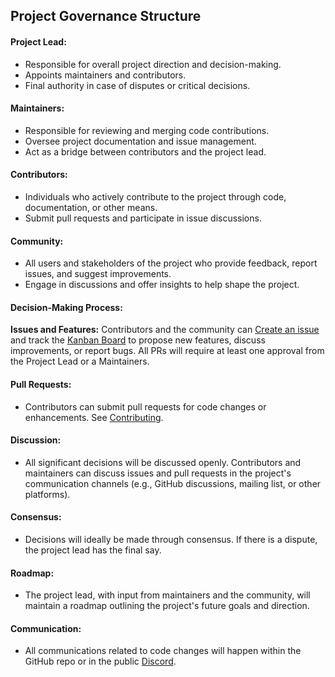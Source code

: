 ## Project Governance Structure

#### Project Lead:

- Responsible for overall project direction and decision-making.
- Appoints maintainers and contributors.
- Final authority in case of disputes or critical decisions.

#### Maintainers:

- Responsible for reviewing and merging code contributions.
- Oversee project documentation and issue management.
- Act as a bridge between contributors and the project lead.

#### Contributors:

- Individuals who actively contribute to the project through code, documentation, or other means.
- Submit pull requests and participate in issue discussions.

#### Community:

- All users and stakeholders of the project who provide feedback, report issues, and suggest improvements.
- Engage in discussions and offer insights to help shape the project.

#### Decision-Making Process:

**Issues and Features:** Contributors and the community can [Create an issue](https://github.com/yours-org/yours-wallet/issues) and track the [Kanban Board](https://github.com/orgs/Panda-Wallet/projects/1) to propose new features, discuss improvements, or report bugs. All PRs will require at least one approval from the Project Lead or a Maintainers.

#### Pull Requests:

- Contributors can submit pull requests for code changes or enhancements. See [Contributing](CONTRIBUTING.md).

#### Discussion:

- All significant decisions will be discussed openly. Contributors and maintainers can discuss issues and pull requests in the project's communication channels (e.g., GitHub discussions, mailing list, or other platforms).

#### Consensus:

- Decisions will ideally be made through consensus. If there is a dispute, the project lead has the final say.

#### Roadmap:

- The project lead, with input from maintainers and the community, will maintain a roadmap outlining the project's future goals and direction.

#### Communication:

- All communications related to code changes will happen within the GitHub repo or in the public [Discord](https://discord.gg/qHs6hTkmsf).
